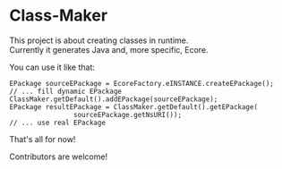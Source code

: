 Class-Maker
===========

This project is about creating classes in runtime.  
Currently it generates Java and, more specific, Ecore.

You can use it like that:  

    EPackage sourceEPackage = EcoreFactory.eINSTANCE.createEPackage();    
    // ... fill dynamic EPackage        
    ClassMaker.getDefault().addEPackage(sourceEPackage);  
    EPackage resultEPackage = ClassMaker.getDefault().getEPackage(
    				sourceEPackage.getNsURI());    
    // ... use real EPackage  
  
That's all for now!

Contributors are welcome!